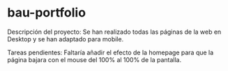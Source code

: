 # bau-portfolio

Descripción del proyecto:
Se han realizado todas las páginas de la web en Desktop y se han adaptado para mobile.

Tareas pendientes:
Faltaría añadir el efecto de la homepage para que la página bajara con el mouse del 100% al 100% de la pantalla.